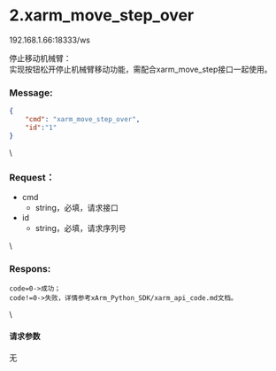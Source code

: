# 2.xarm\_move\_step\_over

192.168.1.66:18333/ws

停止移动机械臂：\
实现按钮松开停止机械臂移动功能，需配合xarm\_move\_step接口一起使用。

### Message: <a href="#message" id="message"></a>

```json
{
    "cmd": "xarm_move_step_over",
    "id":"1"
}
```

\


### Request： <a href="#request" id="request"></a>

* cmd
  * string，必填，请求接口
* id
  * string，必填，请求序列号

\


### Respons: <a href="#respons" id="respons"></a>

```clean
code=0->成功；
code!=0->失败，详情参考xArm_Python_SDK/xarm_api_code.md文档。
```

\


#### 请求参数

无
